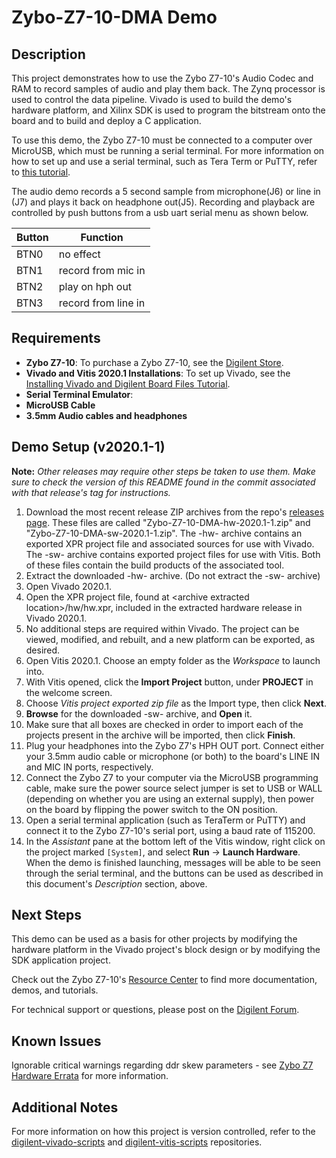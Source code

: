 Zybo-Z7-10-DMA Demo
====================

Description
-----------

This project demonstrates how to use the Zybo Z7-10's Audio Codec and RAM to record samples of audio and play them back. The Zynq processor is used to control the data pipeline. Vivado is used to build the demo's hardware platform, and Xilinx SDK is used to program the bitstream onto the board and to build and deploy a C application.

To use this demo, the Zybo Z7-10 must be connected to a computer over MicroUSB, which must be running a serial terminal. For more information on how to set up and use a serial terminal, such as Tera Term or PuTTY, refer to [this tutorial](https://reference.digilentinc.com/learn/programmable-logic/tutorials/tera-term).

The audio demo records a 5 second sample from microphone(J6) or line in (J7) and plays it back on headphone out(J5). Recording and playback are controlled by push buttons from a usb uart serial menu as shown below.

|  Button  | Function             |
| -------- | -------------------- |
|  BTN0    |  no effect           |
|  BTN1    |  record from mic in  |
|  BTN2    |  play on hph out     |
|  BTN3    |  record from line in |



Requirements
------------
* **Zybo Z7-10**: To purchase a Zybo Z7-10, see the [Digilent Store](https://store.digilentinc.com/zybo-z7-zynq-7000-arm-fpga-soc-development-board/).
* **Vivado and Vitis 2020.1 Installations**: To set up Vivado, see the [Installing Vivado and Digilent Board Files Tutorial](https://reference.digilentinc.com/learn/programmable-logic/tutorials/2020.1/installation).
* **Serial Terminal Emulator**: 
* **MicroUSB Cable**
* **3.5mm Audio cables and headphones**

Demo Setup (v2020.1-1)
----------
**Note:** *Other releases may require other steps be taken to use them. Make sure to check the version of this README found in the commit associated with that release's tag for instructions.*

1. Download the most recent release ZIP archives from the repo's [releases page](https://github.com/Digilent/Zybo-Z7-10-DMA/releases). These files are called "Zybo-Z7-10-DMA-hw-2020.1-1.zip" and "Zybo-Z7-10-DMA-sw-2020.1-1.zip". The -hw- archive contains an exported XPR project file and associated sources for use with Vivado. The -sw- archive contains exported project files for use with Vitis. Both of these files contain the build products of the associated tool.
2. Extract the downloaded -hw- archive. (Do not extract the -sw- archive)
3. Open Vivado 2020.1.
3. Open the XPR project file, found at \<archive extracted location\>/hw/hw.xpr, included in the extracted hardware release in Vivado 2020.1.
4. No additional steps are required within Vivado. The project can be viewed, modified, and rebuilt, and a new platform can be exported, as desired.
5. Open Vitis 2020.1. Choose an empty folder as the *Workspace* to launch into.
6. With Vitis opened, click the **Import Project** button, under **PROJECT** in the welcome screen.
7. Choose *Vitis project exported zip file* as the Import type, then click **Next**.
8. **Browse** for the downloaded -sw- archive, and **Open** it.
9. Make sure that all boxes are checked in order to import each of the projects present in the archive will be imported, then click **Finish**.
10. Plug your headphones into the Zybo Z7's HPH OUT port. Connect either your 3.5mm audio cable or microphone (or both) to the board's LINE IN and MIC IN ports, respectively.
11. Connect the Zybo Z7 to your computer via the MicroUSB programming cable, make sure the power source select jumper is set to USB or WALL (depending on whether you are using an external supply), then power on the board by flipping the power switch to the ON position.
12. Open a serial terminal application (such as TeraTerm or PuTTY) and connect it to the Zybo Z7-10's serial port, using a baud rate of 115200.
13. In the *Assistant* pane at the bottom left of the Vitis window, right click on the project marked `[System]`, and select **Run** -> **Launch Hardware**. When the demo is finished launching, messages will be able to be seen through the serial terminal, and the buttons can be used as described in this document's *Description* section, above.

Next Steps
----------
This demo can be used as a basis for other projects by modifying the hardware platform in the Vivado project's block design or by modifying the SDK application project.

Check out the Zybo Z7-10's [Resource Center](https://reference.digilentinc.com/reference/programmable-logic/zybo-z7/start) to find more documentation, demos, and tutorials.

For technical support or questions, please post on the [Digilent Forum](forum.digilentinc.com).

Known Issues
------------
Ignorable critical warnings regarding ddr skew parameters - see [Zybo Z7 Hardware Errata](https://reference.digilentinc.com/reference/programmable-logic/zybo-z7/reference-manual#hardware_errata) for more information.

Additional Notes
----------------
For more information on how this project is version controlled, refer to the [digilent-vivado-scripts](https://github.com/digilent/digilent-vivado-scripts) and [digilent-vitis-scripts](https://github.com/digilent/digilent-vitis-scripts) repositories.